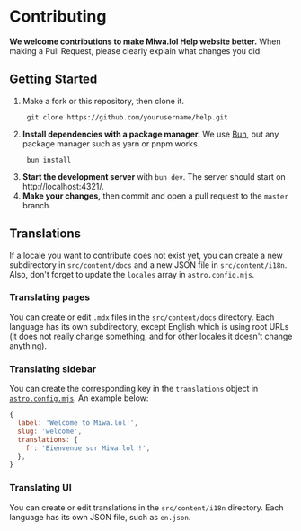 # Contributing

**We welcome contributions to make Miwa.lol Help website better.** When making a Pull Request, please clearly explain what changes you did.

## Getting Started

1. Make a fork or this repository, then clone it.
   ```shell
    git clone https://github.com/yourusername/help.git
    ```
2. **Install dependencies with a package manager.** We use [Bun](https://bun.sh/), but any package manager such as yarn or pnpm works.
   ```shell
    bun install
    ```
3. **Start the development server** with `bun dev`. The server should start on http://localhost:4321/.
4. **Make your changes,** then commit and open a pull request to the `master` branch.

## Translations

If a locale you want to contribute does not exist yet, you can create a new subdirectory in `src/content/docs` and a new JSON file in `src/content/i18n`. Also, don't forget to update the `locales` array in `astro.config.mjs`.

### Translating pages

You can create or edit `.mdx` files in the `src/content/docs` directory. Each language has its own subdirectory, except English which is using root URLs (it does not really change something, and for other locales it doesn't change anything).

### Translating sidebar

You can create the corresponding key in the `translations` object in [`astro.config.mjs`](astro.config.mjs). An example below:
```js
{
  label: 'Welcome to Miwa.lol!',
  slug: 'welcome',
  translations: {
    fr: 'Bienvenue sur Miwa.lol !',
  },
}
```

### Translating UI

You can create or edit translations in the `src/content/i18n` directory. Each language has its own JSON file, such as `en.json`.
